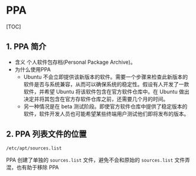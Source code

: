 # PPA

[TOC]

## 1. PPA 简介

- 含义
个人软件包存档(Personal Package Archive)。
- 为什么使用PPA
  - Ubuntu 不会立即提供该新版本的软件。需要一个步骤来检查此新版本的软件是否与系统兼容，从而可以确保系统的稳定性。假设有人开发了一款软件，并希望 Ubuntu 将该软件包含在官方软件仓库中。在 Ubuntu 做出决定并将其包含在官方存软件仓库之前，还需要几个月的时间。
  - 另一种情况是在 beta 测试阶段。即使官方软件仓库中提供了稳定版本的软件，软件开发人员也可能希望某些终端用户测试他们即将发布的版本。

## 2. PPA 列表文件的位置

`/etc/apt/sources.list`

PPA 创建了单独的 `sources.list` 文件，避免不会和原始的 `sources.list` 文件弄混，也有助于移除 PPA
